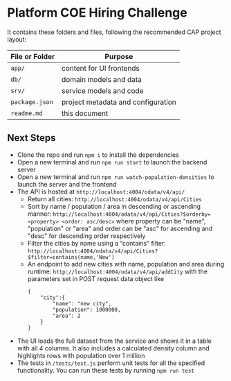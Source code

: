 # Platform COE Hiring Challenge

It contains these folders and files, following the recommended CAP project layout:

File or Folder | Purpose
---------|----------
`app/` | content for UI frontends 
`db/` | domain models and data 
`srv/` | service models and code 
`package.json` | project metadata and configuration
`readme.md` | this document


## Next Steps

- Clone the repo and run `npm i` to install the dependencies
- Open a new terminal and run `npm run start` to launch the backend server
- Open a new terminal and run `npm run watch-population-densities` to launch the server and the frontend
- The API is hosted at `http://localhost:4004/odata/v4/api/`
    - Return all cities: `http://localhost:4004/odata/v4/api/Cities`
    - Sort by name / population / area in descending or ascending manner: `http://localhost:4004/odata/v4/api/Cities?$orderby=<property> <order: asc/desc>` where property can be "name", "population" or "area" and order can be "asc" for ascending and "desc" for descending order respectively
    - Filter the cities by name using a “contains” filter: `http://localhost:4004/odata/v4/api/Cities?$filter=contains(name,'New')`
    - An endpoint to add new cities with name, population and area during runtime: `http://localhost:4004/odata/v4/api/addCity` with the parameters set in POST request data object like 
        ```
        {
            "city":{
                "name": "new city",
                "population": 1000000,
                "area": 2
            }
        }
- The UI loads the full dataset from the service and shows it in a table with all 4 columns. It also includes a calculated density column and highlights rows with population over 1 million
- The tests in `/tests/test.js` perform unit tests for all the specified functionality. You can run these tests by running `npm run test`
